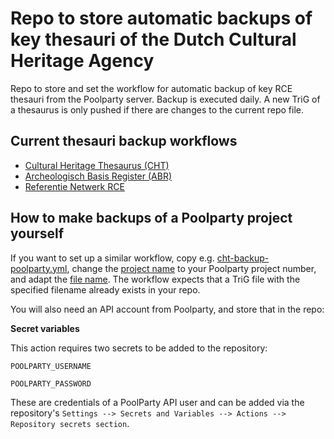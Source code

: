 # Repo to store automatic backups of key thesauri of the Dutch Cultural Heritage Agency

Repo to store and set the workflow for automatic backup of key RCE thesauri from the Poolparty server. Backup is executed daily. A new TriG of a thesaurus is only pushed if there are changes to the current repo file. 

## Current thesauri backup workflows
- [Cultural Heritage Thesaurus (CHT)](https://data.cultureelerfgoed.nl/term/id/cht.html)
- [Archeologisch Basis Register (ABR)](https://data.cultureelerfgoed.nl/term/id/abr.html) 
- [Referentie Netwerk RCE](https://data.cultureelerfgoed.nl/term/id/rn.html) 

## How to make backups of a Poolparty project yourself
If you want to set up a similar workflow, copy e.g. [cht-backup-poolparty.yml](.github/workflows/cht-backup-poolparty.yml), change the [project name](https://github.com/cultureelerfgoed/auto-cht-backup/blob/bc7617cd855041cc21cf758ceef087c750b2c556/.github/workflows/cht-backup-poolparty.yml#L5) to your Poolparty project number, and adapt the [file name](https://github.com/cultureelerfgoed/rce-thesauri-backup/blob/bc7617cd855041cc21cf758ceef087c750b2c556/.github/workflows/cht-backup-poolparty.yml#L6). The workflow expects that a TriG file with the specified filename already exists in your repo.

You will also need an API account from Poolparty, and store that in the repo:

**Secret variables**

This action requires two secrets to be added to the repository:

`POOLPARTY_USERNAME`

`POOLPARTY_PASSWORD`

These are credentials of a PoolParty API user and can be added via the repository's `Settings --> Secrets and Variables --> Actions --> Repository secrets section`.
